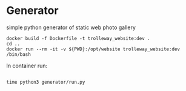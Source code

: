 
# Generator

simple python generator of static web photo gallery


```
docker build -f Dockerfile -t trolleway_website:dev .
cd ..
docker run --rm -it -v ${PWD}:/opt/website trolleway_website:dev  /bin/bash
```
In container run:
```

time python3 generator/run.py
```